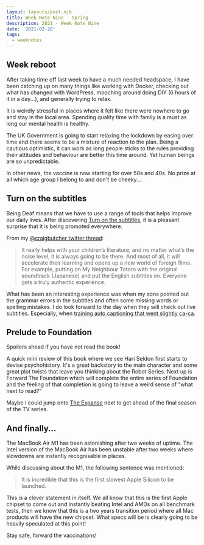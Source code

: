 ```yaml
---
layout: layouts/post.njk
title: Week Note Nine - Spring
description: 2021 - Week Note Nine
date: '2021-02-28'
tags:
  - weeknotes
---
```


## Week reboot

After taking time off last week to have a much needed headspace, I have been catching up on many things like working with Docker, checking out what has changed with WordPress, mooching around doing DIY (6 hours of it in a day...), and generally trying to relax.

It is weirdly stressful in places where it felt like there were nowhere to go and stay in the local area. Spending quality time with family is a must as long our mental health is healthy.

The UK Government is going to start relaxing the lockdown by easing over time and there seems to be a mixture of reaction to the plan. Being a cautious optimistic, it can work as long people sticks to the rules providing their attitudes and behaviour are better this time around. Yet human beings are so unpredictable.

In other news, the vaccine is now starting for over 50s and 40s. No prize at all which age group I belong to and don't be cheeky...

## Turn on the subtitles

Being Deaf means that we have to use a range of tools that helps improve our daily lives. After discovering [Turn on the subtitles](https://turnonthesubtitles.org), it is a pleasant surprise that it is being promoted everywhere.

From my [@craigbutcher twitter thread](https://twitter.com/craigbutcher/status/1366091267348832261):

> It really helps with your children’s literature, and no matter what’s the noise level, it is always going to be there. And most of all, it will accelerate their learning and opens up a new world of foreign films. For example, putting on My Neighbour Totoro with the original soundtrack (Japanese) and put the English subtitles on. Everyone gets a truly authentic experience.

What has been an interesting experience was when my sons pointed out the grammar errors in the subtitles and often some missing words or spelling mistakes. I do look forward to the day when they will check out live subtitles. Especially, when [training auto captioning that went slightly ca-ca](https://twitter.com/pjf/status/1365443795723063298?s=21).

## Prelude to Foundation

Spoilers ahead if you have not read the book!

A quick mini review of this book where we see Hari Seldon first starts to devise psychohistory. It's a great backstory to the main character and some great plot twists that leave you thinking about the Robot Series. Next up is Forward The Foundation which will complete the entire series of Foundation and the feeling of that completion is going to leave a weird sense of "what next to read?"

Maybe I could jump onto [The Expanse](https://en.wikipedia.org/wiki/The_Expanse_(novel_series)) next to get ahead of the final season of the TV series.

## And finally...

The MacBook Air M1 has been astonishing after two weeks of uptime. The Intel version of the MacBook Air has been unstable after two weeks where slowdowns are instantly recognisable in places.

While discussing about the M1, the following sentence was mentioned:

> It is incredible that this is the first slowest Apple Silicon to be launched.

This is a clever statement in itself. We all know that this is the first Apple chipset to come out and instantly beating Intel and AMDs on all benchmark tests, then we know that this is a two years transition period where all Mac products will have the new chipset. What specs will be is clearly going to be heavily speculated at this point!

Stay safe, forward the vaccinations!
